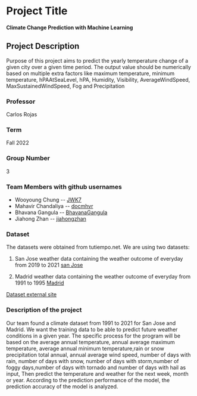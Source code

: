 # Project Title

**Climate Change Prediction with Machine Learning**

## Project Description

Purpose of this project aims to predict the yearly temperature change of a given city over a given time period. The output value should be numerically based on multiple extra factors like maximum temperature, minimum temperature, hPAAtSeaLevel, hPA, Humidity, Visibility, AverageWindSpeed, MaxSustainedWindSpeed, Fog and Precipitation

### Professor
Carlos Rojas
### Term
Fall 2022
### Group Number
3
### Team Members with github usernames
* Wooyoung Chung  --   [JWK7](https://github.com/JWK7)
* Mahavir Chandaliya -- [docmhvr](https://github.com/docmhvr)
* Bhavana Gangula  --  [BhavanaGangula](https://github.com/BhavanaGangula)
* Jiahong Zhan     --  [jiahongzhan](https://github.com/Jiahongzhan)

### Dataset

The datasets were obtained from tutiempo.net. We are using two datasets:
1) San Jose weather data containing the weather outcome of everyday from 2019 to 2021
[san Jose](https://en.tutiempo.net/climate/ws-724945.html)

2) Madrid weather data containing the weather outcome of everyday from 1991 to 1995
[Madrid](https://en.tutiempo.net/climate/download/info/)

[Dataset external site](https://en.tutiempo.net/climate)


### Description of the project
Our team found a climate dataset from 1991 to 2021 for San Jose and Madrid. We want the training data to be able to predict future weather conditions in a given year. The specific process for the program will be based on the average annual temperature, annual average maximum temperature, average annual minimum temperature,rain or snow precipitation total annual, annual average wind speed, number of days with rain, number of days with snow, number of days with storm,number of foggy days,number of days with tornado and number of days with hail as input, Then predict the temperature and weather for the next week, month or year. According to the prediction performance of the model, the prediction accuracy of the model is analyzed.





